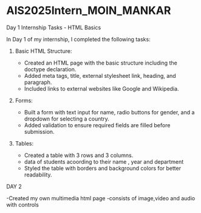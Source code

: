 # AIS2025Intern_MOIN_MANKAR



 Day 1 Internship Tasks - HTML Basics

In Day 1 of my internship, I completed the following tasks:

1. Basic HTML Structure:
   - Created an HTML page with the basic structure including the doctype declaration.
   - Added meta tags, title, external stylesheet link, heading, and paragraph.
   - Included links to external websites like Google and Wikipedia.

2. Forms:
   - Built a form with text input for name, radio buttons for gender, and a dropdown for selecting a country.
   - Added validation to ensure required fields are filled before submission.

3. Tables:
   - Created a table with 3 rows and 3 columns.
   - data of students acoording to their name , year and department
   - Styled the table with borders and background colors for better readability.



DAY 2

-Created my own multimedia html page
-consists of image,video and audio with controls

